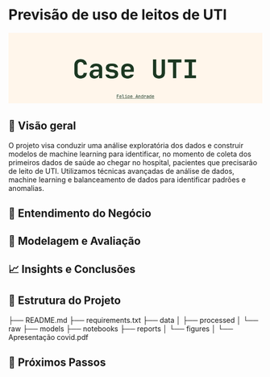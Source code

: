 # Previsão de uso de leitos de UTI

<p align="center">
  <img src="./assets/caseUTI_fixed.png" />
</p>

## 📌 Visão geral
O projeto visa conduzir uma análise exploratória dos dados e construir modelos de machine learning para identificar, no momento de coleta dos primeiros dados de saúde ao chegar no hospital, pacientes que precisarão de leito de UTI. Utilizamos técnicas avançadas de análise de dados, machine learning e balanceamento de dados para identificar padrões e anomalias.

## 💼 Entendimento do Negócio

## 🤖 Modelagem e Avaliação

## 📈 Insights e Conclusões

## 📜 Estrutura do Projeto

├── README.md 
├── requirements.txt
├── data
│ ├── processed
│ └── raw
├── models
├── notebooks
├── reports
│ └── figures
│ └── Apresentação covid.pdf

## 🚧 Próximos Passos